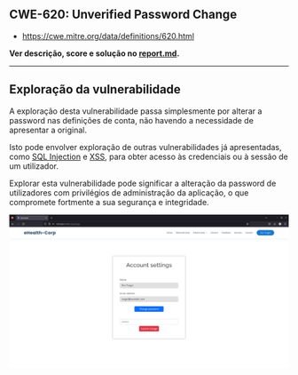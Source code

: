## CWE-620: Unverified Password Change
- https://cwe.mitre.org/data/definitions/620.html

**Ver descrição, score e solução no [report.md](../report.md#cwe-620-unverified-password-change).**

---
## Exploração da vulnerabilidade

A exploração desta vulnerabilidade passa simplesmente por alterar a password nas definições de conta, não havendo a necessidade de apresentar a original.

Isto pode envolver exploração de outras vulnerabilidades já apresentadas, como [SQL Injection](CWE-89.md) e [XSS](CWE-79.md), para obter acesso às credenciais ou à sessão de um utilizador.

Explorar esta vulnerabilidade pode significar a alteração da password de utilizadores com privilégios de administração da aplicação, o que compromete fortmente a sua segurança e integridade.

![CWE-620](images/CWE-620_image1.png)
